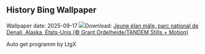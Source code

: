 ## History Bing Wallpaper
Wallpaper date: 2025-09-17
![](https://www.bing.com/th?id=OHR.YoungMoose_FR-FR2257077158_UHD.jpg&w=1000)Download: [Jeune élan mâle, parc national de Denali, Alaska, États-Unis (© Grant Ordelheide/TANDEM Stills + Motion)](https://www.bing.com/th?id=OHR.YoungMoose_FR-FR2257077158_UHD.jpg)

Auto get programm by LtgX
